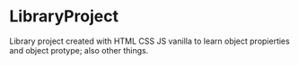 # LibraryProject
Library project created with HTML CSS JS vanilla to learn object propierties and object protype; also other things.
